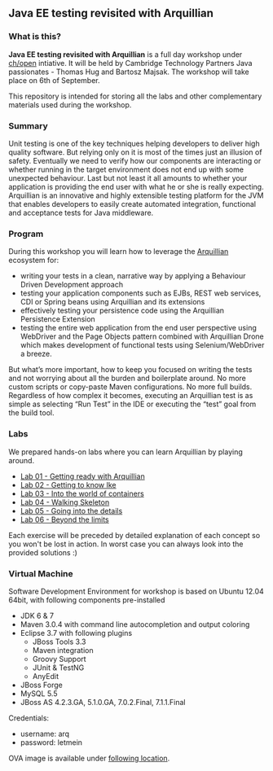 ## Java EE testing revisited with Arquillian

### What is this?

**Java EE testing revisited with Arquillian** is a full day workshop under [ch/open](http://www.ch-open.ch/wstage/workshop-tage/aktuelles-programm-2012/) intiative.  It will be held by Cambridge Technology Partners Java passionates - Thomas Hug and Bartosz Majsak.
The workshop will take place on 6th of September. 

This repository is intended for storing all the labs and other complementary materials used during the workshop.

### Summary

Unit testing is one of the key techniques helping developers to deliver high quality software. But relying only on it is most of the times just an illusion of safety. Eventually we need to verify how our components are interacting or whether running in the target environment does not end up with some unexpected behaviour. Last but not least it all amounts to whether your application is providing the end user with what he or she is really expecting.
Arquillian is an innovative and highly extensible testing platform for the JVM that enables developers to easily create automated integration, functional and acceptance tests for Java middleware.

### Program

During this workshop you will learn how to leverage the [Arquillian](http://arquillian.org/) ecosystem for:

* writing your tests in a clean, narrative way by applying a Behaviour Driven Development approach
* testing your application components such as EJBs, REST web services, CDI or Spring beans using Arquillian and its extensions
* effectively testing your persistence code using the Arquillian Persistence Extension
* testing the entire web application from the end user perspective using WebDriver and the Page Objects pattern combined with Arquillian Drone which makes development of functional tests using Selenium/WebDriver a breeze.

But what’s more important, how to keep you focused on writing the tests and not worrying about all the burden and boilerplate around. No more custom scripts or copy-paste Maven configurations. No more full builds. Regardless of how complex it becomes, executing an Arquillian test is as simple as selecting “Run Test” in the IDE or executing the “test” goal from the build tool.

### Labs

We prepared hands-on labs where you can learn Arquillian by playing around. 

* [Lab 01 - Getting ready with Arquillian](https://github.com/ctpconsulting/chopen-workshop-arquillian/blob/master/lab01/README.md)
* [Lab 02 - Getting to know Ike](https://github.com/ctpconsulting/chopen-workshop-arquillian/blob/master/lab02/README.md)
* [Lab 03 - Into the world of containers](https://github.com/ctpconsulting/chopen-workshop-arquillian/blob/master/lab03/README.md)
* [Lab 04 - Walking Skeleton](https://github.com/ctpconsulting/chopen-workshop-arquillian/blob/master/lab04/README.md)
* [Lab 05 - Going into the details](https://github.com/ctpconsulting/chopen-workshop-arquillian/blob/master/lab05/README.md)
* [Lab 06 - Beyond the limits](https://github.com/ctpconsulting/chopen-workshop-arquillian/blob/master/lab06/README.md)

Each exercise will be preceded by detailed explanation of each concept so you won't be lost in action. In worst case you can always look into the provided solutions :)

### Virtual Machine

Software Development Environment for workshop is based on Ubuntu 12.04 64bit, with following components pre-installed
* JDK 6 & 7
* Maven 3.0.4 with command line autocompletion and output coloring
* Eclipse 3.7 with following plugins
  * JBoss Tools 3.3
  * Maven integration
  * Groovy Support
  * JUnit & TestNG
  * AnyEdit
* JBoss Forge
* MySQL 5.5
* JBoss AS 4.2.3.GA, 5.1.0.GA, 7.0.2.Final, 7.1.1.Final

Credentials:
* username: arq
* password: letmein

OVA image is available under [following location](http://images.workshoptage.ch/images/ws15/).
